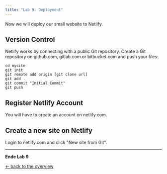 ```yaml
---
title: "Lab 9: Deployment"
---
```


Now we will deploy our small website to Netlify.

## Version Control

Netlify works by connecting with a public Git repository. Create a Git repository on github.com, gitlab.com or bitbucket.com and push your files:
```
cd mysite
git init
git remote add origin [git clone url]
git add .
git commit "Initial Commit"
git push
```

## Register Netlify Account

You will have to create an account on netlify.com.

## Create a new site on Netlify

Login to netlify.com and click "New site from Git".

---

**Ende Lab 9**

<!--<p width="100px" align="right"><a href="08_assets.md">Assets →</a></p>-->

[← back to the overview](../README.md)

